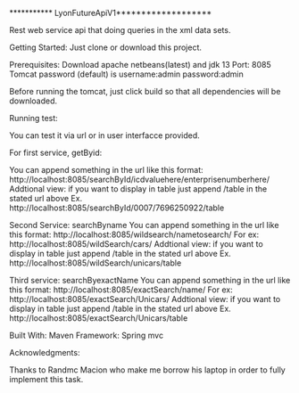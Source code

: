 *********** LyonFutureApiV1*******************


Rest web service api that doing queries in the xml data sets.

Getting Started:
Just clone or download this project.

Prerequisites:
Download apache netbeans(latest) and jdk 13
Port: 8085
Tomcat password (default) is username:admin password:admin


Before running the tomcat, just click build so that all dependencies will be downloaded.



Running test:

You can test it via url or in user interfacce provided.

For first service, getByid:

You can append something in the url like this format: http://localhost:8085/searchById/icdvaluehere/enterprisenumberhere/
Addtional view: if you want to display in table just append /table in the stated url above
Ex. http://localhost:8085/searchById/0007/7696250922/table


Second Service: searchByname
You can append something in the url like this format: http://localhost:8085/wildsearch/nametosearch/
For ex: http://localhost:8085/wildSearch/cars/
Addtional view: if you want to display in table just append /table in the stated url above
Ex. http://localhost:8085/wildSearch/unicars/table


Third service: searchByexactName
You can append something in the url like this format: http://localhost:8085/exactSearch/name/
For ex: http://localhost:8085/exactSearch/Unicars/
Addtional view: if you want to display in table just append /table in the stated url above
Ex. http://localhost:8085/exactSearch/Unicars/table



Built With:
Maven
Framework: Spring mvc


Acknowledgments:

Thanks to Randmc Macion who make me borrow his laptop in order to fully implement this task.







